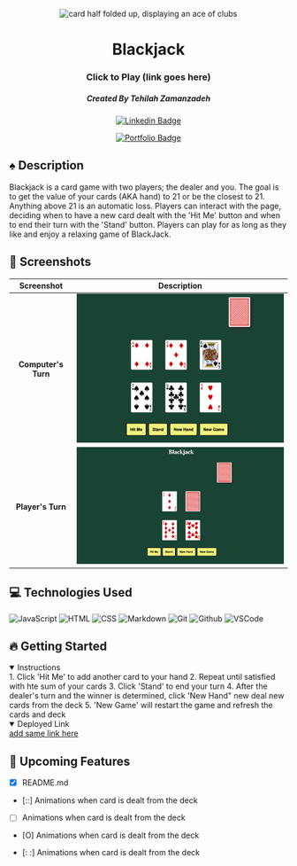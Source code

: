 <div id="top-image" align="center">

<img src="https://images.pexels.com/photos/262333/pexels-photo-262333.jpeg?auto=compress&cs=tinysrgb&w=1260&h=750&dpr=2" width="800" height="400"
alt="card half folded up, displaying an ace of clubs">

</div>

<div id="header" align="center">

# Blackjack

### Click to Play (link goes here)

##### Created By Tehilah Zamanzadeh

[![Linkedin Badge](https://img.shields.io/badge/-@tehilahzaman-blue?style=flat&logo=Linkedin&logoColor=black)](https://www.linkedin.com/in/tehilah-zaman/)

[![Portfolio Badge](https://img.shields.io/badge/-github.com/TehilahZaman-magenta?style=flat&logo=)](https://github.com/TehilahZaman)

</div>

## :spades: Description

Blackjack is a card game with two players; the dealer and you. The goal is to get the value of your cards (AKA hand) to 21 or be the closest to 21. Anything above 21 is an automatic loss. Players can interact with the page, deciding when to have a new card dealt with the 'Hit Me' button and when to end their turn with the 'Stand' button. Players can play for as long as they like and enjoy a relaxing game of BlackJack.

## :camera_flash: Screenshots

|     Screenshot      |                             Description                              |
| :-----------------: | :------------------------------------------------------------------: |
| **Computer's Turn** | <img src="images/screenshots/screenshotDealersTurn.jpg" width="600"> |
|  **Player's Turn**  | <img src="images/screenshots/screenshotPlayersTurn.jpg" width="600"> |

## :computer: Technologies Used

![JavaScript](https://img.shields.io/badge/-JavaScript-05122A?style=flat&logo=javascript)
![HTML](https://img.shields.io/badge/-HTML5-05122A?style=flat&logo=html5)
![CSS](https://img.shields.io/badge/-CSS-05122A?style=flat&logo=css3)
![Markdown](https://img.shields.io/badge/-Markdown-05122A?style=flat&logo=markdown)
![Git](https://img.shields.io/badge/-Git-05122A?style=flat&logo=git)
![Github](https://img.shields.io/badge/-GitHub-05122A?style=flat&logo=github)
![VSCode](https://img.shields.io/badge/-VS_Code-05122A?style=flat&logo=visualstudio)

## :fire: Getting Started

<details open>
<summary> Instructions </summary>
    1. Click 'Hit Me' to add another card to your hand 
    2. Repeat until satisfied with hte sum of your cards
    3. Click 'Stand' to end your turn
    4. After the dealer's turn and the winner is determined, click 'New Hand" new deal new cards from the deck
    5. 'New Game' will restart the game and refresh the cards and deck 
</details>

<details open>
  <summary> Deployed Link </summary>
  <a href="add link here "
    > add same link here  </a
  >
</details>

## :satellite: Upcoming Features

- [x] README.md

- [::] Animations when card is dealt from the deck

- [ ] Animations when card is dealt from the deck

- [O] Animations when card is dealt from the deck

- [: :] Animations when card is dealt from the deck

